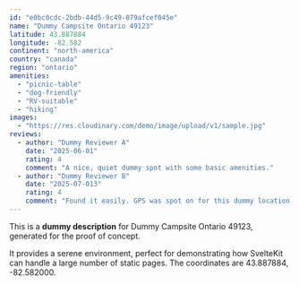 ```yaml
---
id: "e0bc0cdc-2bdb-44d5-9c49-079afcef045e"
name: "Dummy Campsite Ontario 49123"
latitude: 43.887884
longitude: -82.582
continent: "north-america"
country: "canada"
region: "ontario"
amenities:
  - "picnic-table"
  - "dog-friendly"
  - "RV-suitable"
  - "hiking"
images:
  - "https://res.cloudinary.com/demo/image/upload/v1/sample.jpg"
reviews:
  - author: "Dummy Reviewer A"
    date: "2025-06-01"
    rating: 4
    comment: "A nice, quiet dummy spot with some basic amenities."
  - author: "Dummy Reviewer B"
    date: "2025-07-013"
    rating: 4
    comment: "Found it easily. GPS was spot on for this dummy location."
---
```


This is a **dummy description** for Dummy Campsite Ontario 49123, generated for the proof of concept.

It provides a serene environment, perfect for demonstrating how SvelteKit can handle a large number of static pages. The coordinates are 43.887884, -82.582000.
